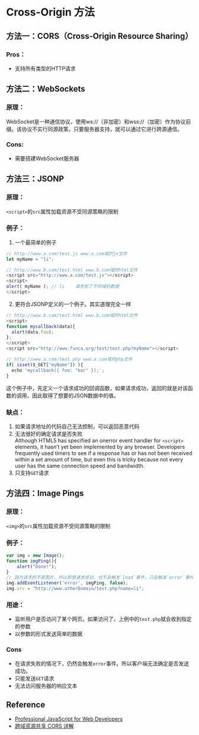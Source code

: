 # Cross-Origin 方法

## 方法一：CORS（Cross-Origin Resource Sharing）
### Pros：
  * 支持所有类型的HTTP请求


## 方法二：WebSockets
### 原理：
WebSocket是一种通信协议，使用ws://（非加密）和wss://（加密）作为协议前缀。该协议不实行同源政策，只要服务器支持，就可以通过它进行跨源通信。
### Cons:
* 需要搭建WebSocket服务器


## 方法三：JSONP
### 原理：
`<script>`的`src`属性加载资源不受同源策略的限制

### 例子：
1. 一个最简单的例子

  ```js
  // http://www.a.com/test.js www.a.com域的js文件    
  let myName = "li";
  ```
  ```js
  // http://www.b.com/test.html www.b.com域的html文件   
  <script src="http://www.a.com/test.js"></script>
  <script>
  alert( myName ); // li    请求到了不同域的数据
  </script>
  ```
2. 更符合JSONP定义的一个例子。其实道理完全一样
  ```js
  // http://www.b.com/test.html www.b.com域的html文件
  <script>
  function mycallback(data){
    alert(data.foo);
  };
  </script>
  <script src="http://www.funca.org/test/test.php?myName"></script>
  ```
  ```js
  // http://www.a.com/test.php www.a.com域的php文件  
  if( isset($_GET["myName"]) ){
    echo 'mycallback({ foo: "bar" });';
  }
  ```
  这个例子中，先定义一个请求成功的回调函数，如果请求成功，返回的就是对该函数的调用，因此取得了想要的JSON数据中的值。

### 缺点：
1. 如果请求地址的代码自己无法控制，可以返回恶意代码
2. 无法很好的确定请求是否失败  
  Although HTML5 has specified an onerror event handler for `<script>` elements, it hasn’t yet been implemented by any browser. Developers frequently used timers to see if a response has or has not been received within a set amount of time, but even this is tricky because not every user has the same connection speed and bandwidth.
3. 只支持`GET`请求


## 方法四：Image Pings
### 原理：
`<img>`的`src`属性加载资源不受同源策略的限制

### 例子：
  ```js
  var img = new Image();
  function imgPing(){
      alert("Done!");
  }
  // 因为请求的不是图片，所以即使请求成功，也不会触发`load`事件，只会触发`error`事件
  img.addEventListener('error', imgPing, false);
  img.src = "http://www.otherDomain/test.php?name=li";
  ```

### 用途：
* 监听用户是否访问了某个网页。如果访问了，上例中的```test.php```就会收到指定的参数
* 以参数的形式发送简单的数据

### Cons
* 在请求失败的情况下，仍然会触发`error`事件。所以客户端无法确定是否发送成功。
* 只能发送`GET`请求
* 无法访问服务器的响应文本

## Reference
* [Professional JavaScript for Web Developers](https://book.douban.com/subject/7157249/)
* [跨域资源共享 CORS 详解](http://www.ruanyifeng.com/blog/2016/04/cors.html)
